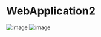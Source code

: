 # WebApplication2
![image](https://github.com/Tri0nic/ASP-web-DB/assets/100537317/77b5d33f-d517-4c79-96de-cc0632445173)
![image](https://github.com/Tri0nic/ASP-web-DB/assets/100537317/f55e6f5d-3dcb-4f54-a4ad-030f77ef5e0b)
